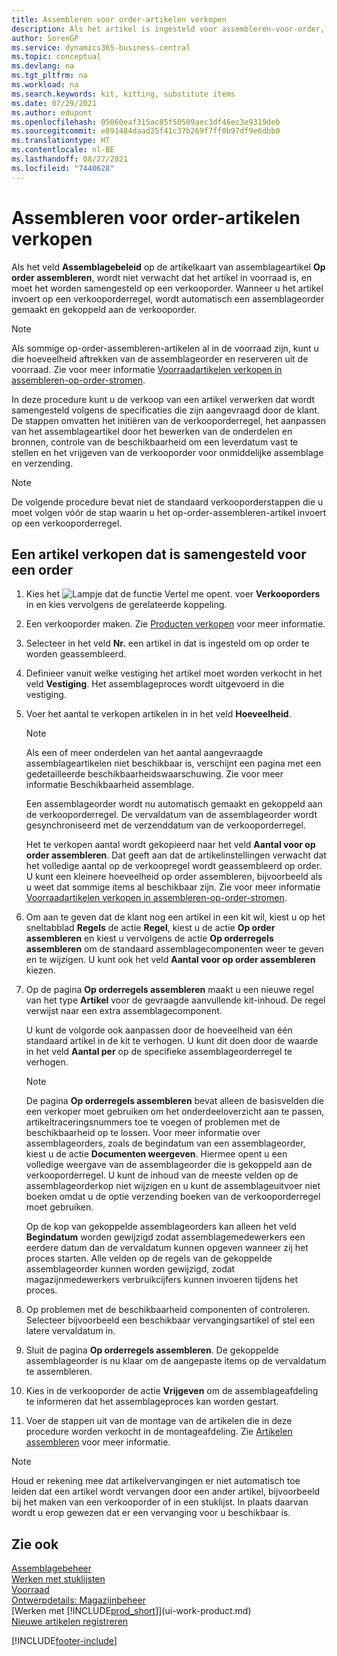 ```yaml
---
title: Assembleren voor order-artikelen verkopen
description: Als het artikel is ingesteld voor assembleren-voor-order, wordt het artikel niet verwacht in voorraad te zijn en moet het specifiek voor een verkooporder worden geassembleerd.
author: SorenGP
ms.service: dynamics365-business-central
ms.topic: conceptual
ms.devlang: na
ms.tgt_pltfrm: na
ms.workload: na
ms.search.keywords: kit, kitting, substitute items
ms.date: 07/29/2021
ms.author: edupont
ms.openlocfilehash: 05060eaf315ac85f50509aec3df46ec3e9319deb
ms.sourcegitcommit: e891484daad25f41c37b269f7ff0b97df9e6dbb0
ms.translationtype: HT
ms.contentlocale: nl-BE
ms.lasthandoff: 08/27/2021
ms.locfileid: "7440628"
---
```

# <a name="sell-items-assembled-to-order"></a>Assembleren voor order-artikelen verkopen
Als het veld **Assemblagebeleid** op de artikelkaart van assemblageartikel **Op order assembleren**, wordt niet verwacht dat het artikel in voorraad is, en moet het worden samengesteld op een verkooporder. Wanneer u het artikel invoert op een verkooporderregel, wordt automatisch een assemblageorder gemaakt en gekoppeld aan de verkooporder.  

> [!NOTE]  
>  Als sommige op-order-assembleren-artikelen al in de voorraad zijn, kunt u die hoeveelheid aftrekken van de assemblageorder en reserveren uit de voorraad. Zie voor meer informatie [Voorraadartikelen verkopen in assembleren-op-order-stromen](assembly-how-to-sell-assemble-to-order-items-and-inventory-items-together.md).  

In deze procedure kunt u de verkoop van een artikel verwerken dat wordt samengesteld volgens de specificaties die zijn aangevraagd door de klant. De stappen omvatten het initiëren van de verkooporderregel, het aanpassen van het assemblageartikel door het bewerken van de onderdelen en bronnen, controle van de beschikbaarheid om een leverdatum vast te stellen en het vrijgeven van de verkooporder voor onmiddelijke assemblage en verzending.  

> [!NOTE]  
>  De volgende procedure bevat niet de standaard verkooporderstappen die u moet volgen vóór de stap waarin u het op-order-assembleren-artikel invoert op een verkooporderregel.  

## <a name="to-sell-an-item-that-is-assembled-to-order"></a>Een artikel verkopen dat is samengesteld voor een order  
1.  Kies het ![Lampje dat de functie Vertel me opent.](media/ui-search/search_small.png "Vertel me wat u wilt doen") voer **Verkooporders** in en kies vervolgens de gerelateerde koppeling.  
2.  Een verkooporder maken. Zie [Producten verkopen](sales-how-sell-products.md) voor meer informatie.  
3.  Selecteer in het veld **Nr.** een artikel in dat is ingesteld om op order te worden geassembleerd.  
4.  Definieer vanuit welke vestiging het artikel moet worden verkocht in het veld **Vestiging**. Het assemblageproces wordt uitgevoerd in die vestiging.  
5.  Voer het aantal te verkopen artikelen in in het veld **Hoeveelheid**.  

    > [!NOTE]  
    >  Als een of meer onderdelen van het aantal aangevraagde assemblageartikelen niet beschikbaar is, verschijnt een pagina met een gedetailleerde beschikbaarheidswaarschuwing. Zie voor meer informatie Beschikbaarheid assemblage.  

    Een assemblageorder wordt nu automatisch gemaakt en gekoppeld aan de verkooporderregel. De vervaldatum van de assemblageorder wordt gesynchroniseerd met de verzenddatum van de verkooporderregel.  

    Het te verkopen aantal wordt gekopieerd naar het veld **Aantal voor op order assembleren**. Dat geeft aan dat de artikelinstellingen verwacht dat het volledige aantal op de verkoopregel wordt geassembleerd op order. U kunt een kleinere hoeveelheid op order assembleren, bijvoorbeeld als u weet dat sommige items al beschikbaar zijn. Zie voor meer informatie [Voorraadartikelen verkopen in assembleren-op-order-stromen](assembly-how-to-sell-inventory-items-in-assemble-to-order-flows.md).  

6.  Om aan te geven dat de klant nog een artikel in een kit wil, kiest u op het sneltabblad **Regels** de actie **Regel**, kiest u de actie **Op order assembleren** en kiest u vervolgens de actie **Op orderregels assembleren** om de standaard assemblagecomponenten weer te geven en te wijzigen. U kunt ook het veld **Aantal voor op order assembleren** kiezen.  
7.  Op de pagina **Op orderregels assembleren** maakt u een nieuwe regel van het type **Artikel** voor de gevraagde aanvullende kit-inhoud. De regel verwijst naar een extra assemblagecomponent.  

    U kunt de volgorde ook aanpassen door de hoeveelheid van één standaard artikel in de kit te verhogen. U kunt dit doen door de waarde in het veld **Aantal per** op de specifieke assemblageorderregel te verhogen.  

    > [!NOTE]  
    >  De pagina **Op orderregels assembleren** bevat alleen de basisvelden die een verkoper moet gebruiken om het onderdeeloverzicht aan te passen, artikeltraceringsnummers toe te voegen of problemen met de beschikbaarheid op te lossen. Voor meer informatie over assemblageorders, zoals de begindatum van een assemblageorder, kiest u de actie **Documenten weergeven**. Hiermee opent u een volledige weergave van de assemblageorder die is gekoppeld aan de verkooporderregel. U kunt de inhoud van de meeste velden op de assemblageorderkop niet wijzigen en u kunt de assemblageuitvoer niet boeken omdat u de optie verzending boeken van de verkooporderregel moet gebruiken.  
    >   
    >  Op de kop van gekoppelde assemblageorders kan alleen het veld **Begindatum** worden gewijzigd zodat assemblagemedewerkers een eerdere datum dan de vervaldatum kunnen opgeven wanneer zij het proces starten. Alle velden op de regels van de gekoppelde assemblageorder kunnen worden gewijzigd, zodat magazijnmedewerkers verbruikcijfers kunnen invoeren tijdens het proces.  

8.  Op problemen met de beschikbaarheid componenten of controleren. Selecteer bijvoorbeeld een beschikbaar vervangingsartikel of stel een latere vervaldatum in.  
9. Sluit de pagina **Op orderregels assembleren**. De gekoppelde assemblageorder is nu klaar om de aangepaste items op de vervaldatum te assembleren.  
10. Kies in de verkooporder de actie **Vrijgeven** om de assemblageafdeling te informeren dat het assemblageproces kan worden gestart.  
11. Voer de stappen uit van de montage van de artikelen die in deze procedure worden verkocht in de montageafdeling. Zie [Artikelen assembleren](assembly-how-to-assemble-items.md) voor meer informatie.  

> [!NOTE]  
> Houd er rekening mee dat artikelvervangingen er niet automatisch toe leiden dat een artikel wordt vervangen door een ander artikel, bijvoorbeeld bij het maken van een verkooporder of in een stuklijst. In plaats daarvan wordt u erop gewezen dat er een vervanging voor u beschikbaar is.

## <a name="see-also"></a>Zie ook  
[Assemblagebeheer](assembly-assemble-items.md)  
[Werken met stuklijsten](inventory-how-work-BOMs.md)  
[Voorraad](inventory-manage-inventory.md)  
[Ontwerpdetails: Magazijnbeheer](design-details-warehouse-management.md)  
[Werken met [!INCLUDE[prod_short](includes/prod_short.md)]](ui-work-product.md)  
[Nieuwe artikelen registreren](inventory-how-register-new-items.md)

[!INCLUDE[footer-include](includes/footer-banner.md)]